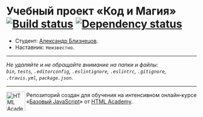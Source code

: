 # Учебный проект «Код и Магия» [![Build status][travis-image]][travis-url] [![Dependency status][dependency-image]][dependency-url]

* Студент: [Александр Близнецов](https://up.htmlacademy.ru/javascript/8/user/91747).
* Наставник: `Неизвестно`.

---

_Не удаляйте и не обращайте внимание на папки и файлы:_<br>
_`bin`, `tests`, `.editorconfig`, `.eslintignore`, `.eslintrc`, `.gitignore`, `.travis.yml`, `package.json`._

---

<a href="https://htmlacademy.ru/intensive/javascript"><img align="left" width="50" height="50" title="HTML Academy" src="https://up.htmlacademy.ru/static/img/intensive/javascript/logo-for-github.svg"></a>

Репозиторий создан для обучения на интенсивном онлайн‑курсе «[Базовый JavaScript](https://htmlacademy.ru/intensive/javascript)» от [HTML Academy](https://htmlacademy.ru).

[travis-image]: https://travis-ci.org/htmlacademy-javascript/91747-code-and-magick.svg?branch=master
[travis-url]: https://travis-ci.org/htmlacademy-javascript/91747-code-and-magick
[dependency-image]: https://david-dm.org/htmlacademy-javascript/91747-code-and-magick.svg?style=flat-square
[dependency-url]: https://david-dm.org/htmlacademy-javascript/91747-code-and-magick
